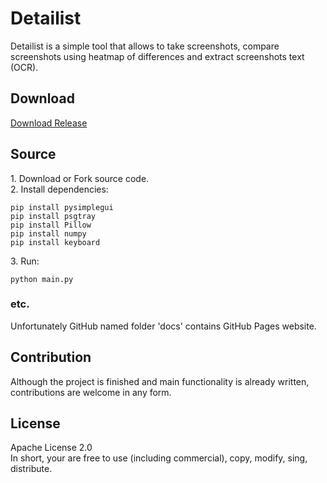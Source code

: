 # Detailist
Detailist is a simple tool that allows to take screenshots, compare screenshots using heatmap of differences and extract screenshots text (OCR).

## Download
[Download Release](https://github.com/dmitrijbes/detailist/releases)

## Source
1\. Download or Fork source code.  
2\. Install dependencies:
```
pip install pysimplegui
pip install psgtray
pip install Pillow
pip install numpy
pip install keyboard
```
3\. Run:
```
python main.py
```
### etc.
Unfortunately GitHub named folder 'docs' contains GitHub Pages website.

## Contribution
Although the project is finished and main functionality is already written, contributions are welcome in any form.  

## License
Apache License 2.0  
In short, your are free to use (including commercial), copy, modify, sing, distribute.

